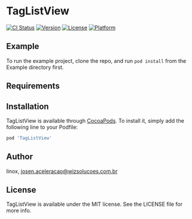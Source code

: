 # TagListView

[![CI Status](http://img.shields.io/travis/linox/TagListView.svg?style=flat)](https://travis-ci.org/linox/TagListView)
[![Version](https://img.shields.io/cocoapods/v/TagListView.svg?style=flat)](http://cocoapods.org/pods/TagListView)
[![License](https://img.shields.io/cocoapods/l/TagListView.svg?style=flat)](http://cocoapods.org/pods/TagListView)
[![Platform](https://img.shields.io/cocoapods/p/TagListView.svg?style=flat)](http://cocoapods.org/pods/TagListView)

## Example

To run the example project, clone the repo, and run `pod install` from the Example directory first.

## Requirements

## Installation

TagListView is available through [CocoaPods](http://cocoapods.org). To install
it, simply add the following line to your Podfile:

```ruby
pod 'TagListView'
```

## Author

linox, josen.aceleracao@wizsolucoes.com.br

## License

TagListView is available under the MIT license. See the LICENSE file for more info.
